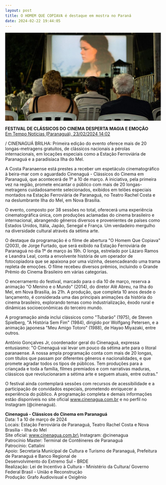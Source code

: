 ```yaml
---
layout: post
title: O HOMEM QUE COPIAVA é destaque em mostra no Paraná
date: 2024-02-22 19:44:05
---
```

![](/uploads/hqc-paranagua.jpg)

**FESTIVAL DE CLÁSSICOS DO CINEMA DESPERTA MAGIA E EMOÇÃO**\
[Em Tempo Notícias (Paranaguá), 23/02/2024 14:02
](https://emtemponoticias.com/cultura/2024/02/23/547-festival-de-classicos-do-cinema-desperta-magia-e-emocao)

/ CINENAGUÁ BRILHA: Primeira edição do evento oferece mais de 20 longas-metragens gratuitos, de clássicos nacionais a pérolas internacionais, em locações especiais como a Estação Ferroviária de Paranaguá e a paradisíaca Ilha do Mel.

A Costa Paranaense está prestes a receber um espetáculo cinematográfico à beira-mar com o aguardado Cinenaguá - Clássicos do Cinema em Paranaguá, que acontecerá de 1º a 10 de março. A iniciativa, pela primeira vez na região, promete encantar o público com mais de 20 longas-metragens cuidadosamente selecionados, exibidos em telões especiais montados na Estação Ferroviária de Paranaguá, no Teatro Rachel Costa e na deslumbrante Ilha do Mel, em Nova Brasília.

O evento, composto por 38 sessões no total, oferecerá uma experiência cinematográfica única, com produções aclamadas do cinema brasileiro e internacional, abrangendo gêneros diversos e provenientes de países como Estados Unidos, Itália, Japão, Senegal e França. Um verdadeiro mergulho na diversidade cultural através da sétima arte.

O destaque da programação é o filme de abertura "O Homem Que Copiava" (2003), de Jorge Furtado, que será exibido na Estação Ferroviária de Paranaguá no dia 1º de março às 19h. O longa, estrelado por Lázaro Ramos e Leandra Leal, conta a envolvente história de um operador de fotocopiadora que se apaixona por uma vizinha, desencadeando uma trama repleta de emoções. O filme recebeu diversos prêmios, incluindo o Grande Prêmio do Cinema Brasileiro em várias categorias.

O encerramento do festival, marcado para o dia 10 de março, reserva a animação "O Menino e o Mundo" (2014), do diretor Alê Abreu, na Ilha do Mel, em Nova Brasília, às 21h. A produção, que completa 10 anos desde o lançamento, é considerada uma das principais animações da história do cinema brasileiro, explorando temas como industrialização, êxodo rural e dinâmicas socioeconômicas do terceiro mundo.

A programação ainda inclui clássicos como "Tubarão" (1975), de Steven Spielberg, "A História Sem Fim" (1984), dirigido por Wolfgang Petersen, e a animação japonesa "Meu Amigo Totoro" (1988), de Hayao Miyazaki, entre outros.

Antônio Gonçalves Jr, coordenador geral do Cinenaguá, expressa entusiasmo: "O Cinenaguá vai levar um pouco da sétima arte para o litoral paranaense. A nossa ampla programação conta com mais de 20 longas, com títulos que passam por diferentes gêneros e nacionalidades, e que promete agradar todos os tipos de públicos. Tem produções para a criançada e toda a família, filmes premiados e com narrativas maduras, clássicos que revolucionaram a sétima arte e seguem atuais, entre outras."

O festival ainda contemplará sessões com recursos de acessibilidade e a participação de convidados especiais, prometendo enriquecer a experiência do público. A programação completa e demais informações estão disponíveis no site oficial www.cinenagua.com.br e no perfil no Instagram (@cinenaguá).

**Cinenaguá - Clássicos do Cinema em Paranaguá**\
Data: 1 a 10 de março de 2024\
Locais: Estação Ferroviária de Paranaguá, Teatro Rachel Costa e Nova Brasília - Ilha do Mel\
Site oficial: www.cinenagua.com.br\
Instagram: @cinenagua\
Patrocínio Master: Terminal de Contêineres de Paranaguá\
Patrocínio: Cattalini\
Apoio: Secretaria Municipal de Cultura e Turismo de Paranaguá, Prefeitura de Paranaguá e Banco Regional de \
Desenvolvimento do Extremo Sul - BRDE\
Realização: Lei de Incentivo à Cultura - Ministério da Cultura/ Governo Federal Brasil - União e Reconstrução\
Produção: Grafo Audiovisual e Oxigênio